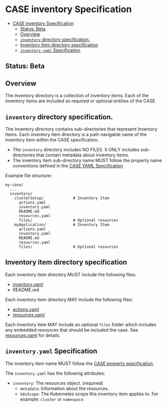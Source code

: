 # CASE inventory Specification
- [CASE inventory Specification](#case-inventory-specification)
  - [Status: Beta](#status-beta)
  - [Overview](#overview)
  - [`inventory` directory specification.](#inventory-directory-specification)
  - [Inventory item directory specification](#inventory-item-directory-specification)
  - [`inventory.yaml` Specification](#inventoryyaml-specification)

## Status:  Beta

## Overview
The inventory directory is a collection of inventory items.  Each of the inventory items are included as required or optional entities of the CASE.

## `inventory` directory specification.
The inventory directory contains sub-directories that represent Inventory Items.  Each inventory item directory is a path navigable name of the inventory item within the CASE specification.
* The `inventory` directory includes NO FILES.  It ONLY includes sub-directories that contain metadata about inventory items.
* The inventory item sub-directory name MUST follow the property name conventions defined in the [CASE YAML Specification](010-case-structure.md#YAML-File-Format)

Example file structure:
```
my-case/
  ...
  inventory/
    clusterSetup/             # Inventory Item 
      actions.yaml
      inventory.yaml
      README.md
      resources.yaml
      files/                  # Optional resources
    myApplication/            # Inventory Item
      actions.yaml
      inventory.yaml
      README.md
      resources.yaml
      files/                  # Optional resources
```

## Inventory item directory specification
Each inventory item directory MUST include the following files:
- [inventory.yaml](#inventoryyaml-Specification)
- README.md

Each inventory item directory MAY include the following files:
- [actions.yaml](220-actions.md) 
- [resources.yaml](210-resources.md)  

Each inventory item MAY include an optional `files` folder which includes any embedded resources that should be included the case.  See [resources.yaml](210-resources.md) for details.

## `inventory.yaml` Specification
The inventory item name MUST follow the [CASE property specification](010-case-structure.md#yaml-file-format).

The `inventory.yaml` has the following attributes:
* `inventory`: The resources object. (required)
  * `metadata`:  Information about the resources.
  * `k8sScope`: The Kubernetes scope this inventory item applies to.  For example: `cluster` or `namespace`
  
